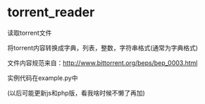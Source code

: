 # torrent_reader
读取torrent文件

将torrent内容转换成字典，列表，整数，字符串格式(通常为字典格式)

文件内容规范来自：http://www.bittorrent.org/beps/bep_0003.html

实例代码在example.py中


(以后可能更新js和php版，看我啥时候不懒了再加)
